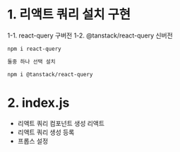 # 1. 리액트 쿼리 설치 구현
1-1. react-query 구버전
1-2. @tanstack/react-query 신버전
```bash
npm i react-query

둘중 하나 선택 설치

npm i @tanstack/react-query

```

# 2. index.js 
- 리액트 쿼리 컴포넌트 생성 리액트 
- 리액트 쿼리 생성 등록 
- 프롭스 설정